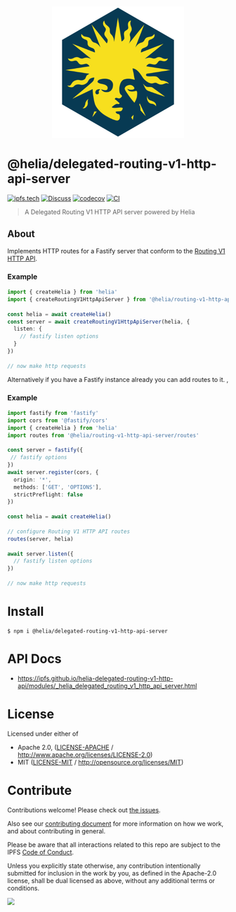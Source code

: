 <p align="center">
  <a href="https://github.com/ipfs/helia" title="Helia">
    <img src="https://raw.githubusercontent.com/ipfs/helia/main/assets/helia.png" alt="Helia logo" width="300" />
  </a>
</p>

# @helia/delegated-routing-v1-http-api-server

[![ipfs.tech](https://img.shields.io/badge/project-IPFS-blue.svg?style=flat-square)](https://ipfs.tech)
[![Discuss](https://img.shields.io/discourse/https/discuss.ipfs.tech/posts.svg?style=flat-square)](https://discuss.ipfs.tech)
[![codecov](https://img.shields.io/codecov/c/github/ipfs/helia-delegated-routing-v1-http-api.svg?style=flat-square)](https://codecov.io/gh/ipfs/helia-delegated-routing-v1-http-api)
[![CI](https://img.shields.io/github/actions/workflow/status/ipfs/helia-delegated-routing-v1-http-api/js-test-and-release.yml?branch=main\&style=flat-square)](https://github.com/ipfs/helia-delegated-routing-v1-http-api/actions/workflows/js-test-and-release.yml?query=branch%3Amain)

> A Delegated Routing V1 HTTP API server powered by Helia

## About

Implements HTTP routes for a Fastify server that conform to the [Routing V1 HTTP API](https://specs.ipfs.tech/routing/http-routing-v1/).

### Example

```typescript
import { createHelia } from 'helia'
import { createRoutingV1HttpApiServer } from '@helia/routing-v1-http-api-server'

const helia = await createHelia()
const server = await createRoutingV1HttpApiServer(helia, {
  listen: {
    // fastify listen options
  }
})

// now make http requests
```

Alternatively if you have a Fastify instance already you can add routes to it.
,

### Example

```typescript
import fastify from 'fastify'
import cors from '@fastify/cors'
import { createHelia } from 'helia'
import routes from '@helia/routing-v1-http-api-server/routes'

const server = fastify({
 // fastify options
})
await server.register(cors, {
  origin: '*',
  methods: ['GET', 'OPTIONS'],
  strictPreflight: false
})

const helia = await createHelia()

// configure Routing V1 HTTP API routes
routes(server, helia)

await server.listen({
  // fastify listen options
})

// now make http requests
```

# Install

```console
$ npm i @helia/delegated-routing-v1-http-api-server
```

# API Docs

- <https://ipfs.github.io/helia-delegated-routing-v1-http-api/modules/_helia_delegated_routing_v1_http_api_server.html>

# License

Licensed under either of

- Apache 2.0, ([LICENSE-APACHE](https://github.com/ipfs/helia-delegated-routing-v1-http-api/blob/main/packages/server/LICENSE-APACHE) / <http://www.apache.org/licenses/LICENSE-2.0>)
- MIT ([LICENSE-MIT](https://github.com/ipfs/helia-delegated-routing-v1-http-api/blob/main/packages/server/LICENSE-MIT) / <http://opensource.org/licenses/MIT>)

# Contribute

Contributions welcome! Please check out [the issues](https://github.com/ipfs/helia-delegated-routing-v1-http-api/issues).

Also see our [contributing document](https://github.com/ipfs/community/blob/master/CONTRIBUTING_JS.md) for more information on how we work, and about contributing in general.

Please be aware that all interactions related to this repo are subject to the IPFS [Code of Conduct](https://github.com/ipfs/community/blob/master/code-of-conduct.md).

Unless you explicitly state otherwise, any contribution intentionally submitted for inclusion in the work by you, as defined in the Apache-2.0 license, shall be dual licensed as above, without any additional terms or conditions.

[![](https://cdn.rawgit.com/jbenet/contribute-ipfs-gif/master/img/contribute.gif)](https://github.com/ipfs/community/blob/master/CONTRIBUTING.md)
